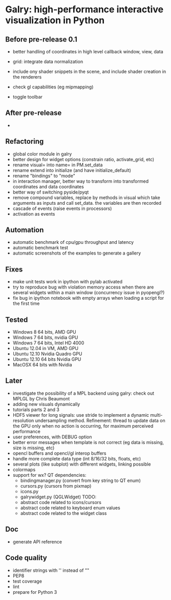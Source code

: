 Galry: high-performance interactive visualization in Python
===========================================================

Before pre-release 0.1
----------------------

  * better handling of coordinates in high level callback
        window, view, data
  * grid: integrate data normalization
  
  * include ony shader snippets in the scene, and include shader creation
    in the renderers
  * check gl capabilities (eg mipmapping)
  
  * toggle toolbar
  
  
After pre-release
-----------------
  
  * 

Refactoring
-----------

  * global color module in galry
  * better design for widget options (constrain ratio, activate_grid, etc)
  * rename visual= into name= in PM.set_data
  * rename extend into initialize (and have initialize_default)
  * rename "bindings" to "mode"
  * in interaction manager, better way to transform into transformed coordinates
    and data coordinates
  * better way of switching pyside/pyqt
  * remove compound variables, replace by methods in visual which take
    arguments as inputs and call set_data. the variables are then recorded
  * cascade of events (raise events in processors)
  * activation as events


Automation
----------
  
  * automatic benchmark of cpu/gpu throughput and latency
  * automatic benchmark test
  * automatic screenshots of the examples to generate a gallery

  
Fixes
-----

  * make unit tests work in ipython with pylab activated
  * try to reproduce bug with violation memory access when there are several
    widgets within a main window (concurrency issue in pyopengl?)  
  * fix bug in ipython notebook with empty arrays when loading a script
    for the first time
    
  
Tested
------

  * Windows 8 64 bits, AMD GPU
  * Windows 7 64 bits, nvidia GPU
  * Windows 7 64 bits, Intel HD 4000
  * Ubuntu 12.04 in VM, AMD GPU
  * Ubuntu 12.10 Nvidia Quadro GPU
  * Ubuntu 12.10 64 bits Nvidia GPU
  * MacOSX 64 bits with Nvidia


Later
-----

  * investigate the possibility of a MPL backend using galry: check out
    MPLGL by Chris Beaumont
  * adding new visuals dynamically
  * tutorials parts 2 and 3
  * HDF5 viewer for long signals: use stride to implement a dynamic 
    multi-resolution undersampling method.
    Refinement: thread to update data on the GPU only when no action is occurring,
    for maximum perceived performance
  * user preferences, with DEBUG option
  * better error messages when template is not correct (eg data is missing,
    size is missing, etc)
  * opencl buffers and opencl/gl interop buffers
  * handle more complete data type (int 8/16/32 bits, floats, etc)  
  * several plots (like subplot) with different widgets, linking possible
  * colormaps
  * support for wx?
    QT dependencies:
      * bindingmanager.py (convert from key string to 
        QT enum)
      * cursors.py (cursors from pixmap)
      * icons.py
      * galrywidget.py (QGLWidget)
    TODO:
      * abstract code related to icons/cursors
      * abstract code related to keyboard enum values      
      * abstract code related to the widget class
  
  
Doc
---

  * generate API reference

  
Code quality
------------

  * identifier strings with '' instead of ""
  * PEP8
  * test coverage
  * lint
  * prepare for Python 3

  
